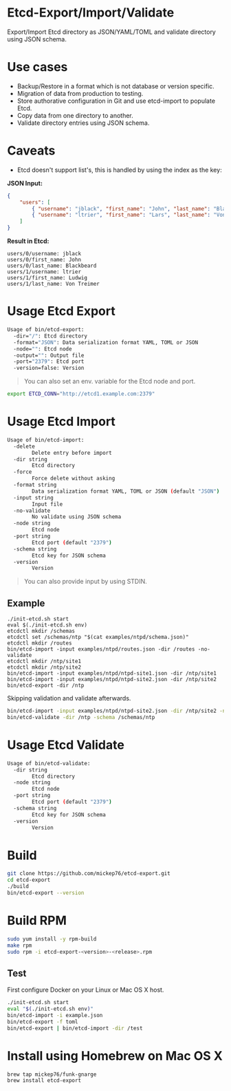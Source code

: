 # Etcd-Export/Import/Validate

Export/Import Etcd directory as JSON/YAML/TOML and validate directory using JSON schema.

# Use cases

- Backup/Restore in a format which is not database or version specific.
- Migration of data from production to testing.
- Store authorative configuration in Git and use etcd-import to populate Etcd.
- Copy data from one directory to another.
- Validate directory entries using JSON schema.

# Caveats

- Etcd doesn't support list's, this is handled by using the index as the key:

**JSON Input:**

```json
{
    "users": [
        { "username": "jblack", "first_name": "John", "last_name": "Blackbeard" },
        { "username": "ltrier", "first_name": "Lars", "last_name": "Von Trier" }
    ]
}
```      

**Result in Etcd:**

```
users/0/username: jblack
users/0/first_name: John
users/0/last_name: Blackbeard
users/1/username: ltrier
users/1/first_name: Ludwig
users/1/last_name: Von Treimer
```

# Usage Etcd Export

```bash
Usage of bin/etcd-export:
  -dir="/": Etcd directory
  -format="JSON": Data serialization format YAML, TOML or JSON
  -node="": Etcd node
  -output="": Output file
  -port="2379": Etcd port
  -version=false: Version
```

> You can also set an env. variable for the Etcd node and port.

```bash
export ETCD_CONN="http://etcd1.example.com:2379"
```

# Usage Etcd Import

```bash
Usage of bin/etcd-import:
  -delete
    	Delete entry before import
  -dir string
    	Etcd directory
  -force
    	Force delete without asking
  -format string
    	Data serialization format YAML, TOML or JSON (default "JSON")
  -input string
    	Input file
  -no-validate
    	No validate using JSON schema
  -node string
    	Etcd node
  -port string
    	Etcd port (default "2379")
  -schema string
    	Etcd key for JSON schema
  -version
    	Version
```

> You can also provide input by using STDIN.

## Example

```
./init-etcd.sh start
eval $(./init-etcd.sh env)
etcdctl mkdir /schemas
etcdctl set /schemas/ntp "$(cat examples/ntpd/schema.json)"
etcdctl mkdir /routes
bin/etcd-import -input examples/ntpd/routes.json -dir /routes -no-validate
etcdctl mkdir /ntp/site1
etcdctl mkdir /ntp/site2
bin/etcd-import -input examples/ntpd/ntpd-site1.json -dir /ntp/site1
bin/etcd-import -input examples/ntpd/ntpd-site2.json -dir /ntp/site2
bin/etcd-export -dir /ntp
```

Skipping validation and validate afterwards.

```bash
bin/etcd-import -input examples/ntpd/ntpd-site2.json -dir /ntp/site2 -no-validate
bin/etcd-validate -dir /ntp -schema /schemas/ntp
```

# Usage Etcd Validate

```bash
Usage of bin/etcd-validate:
  -dir string
    	Etcd directory
  -node string
    	Etcd node
  -port string
    	Etcd port (default "2379")
  -schema string
    	Etcd key for JSON schema
  -version
    	Version
```

# Build

```bash
git clone https://github.com/mickep76/etcd-export.git
cd etcd-export
./build
bin/etcd-export --version
```

# Build RPM

```bash
sudo yum install -y rpm-build
make rpm
sudo rpm -i etcd-export-<version>-<release>.rpm
```

## Test

First configure Docker on your Linux or Mac OS X host.

```bash
./init-etcd.sh start
eval "$(./init-etcd.sh env)"
bin/etcd-import -i example.json
bin/etcd-export -f toml
bin/etcd-export | bin/etcd-import -dir /test
```

# Install using Homebrew on Mac OS X

```bash
brew tap mickep76/funk-gnarge
brew install etcd-export
```
